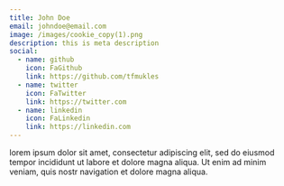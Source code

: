 ```yaml
---
title: John Doe
email: johndoe@email.com
image: /images/cookie_copy(1).png
description: this is meta description
social:
  - name: github
    icon: FaGithub
    link: https://github.com/tfmukles
  - name: twitter
    icon: FaTwitter
    link: https://twitter.com
  - name: linkedin
    icon: FaLinkedin
    link: https://linkedin.com
---
```

lorem ipsum dolor sit amet, consectetur adipiscing elit, sed do eiusmod tempor incididunt ut labore et dolore magna aliqua. Ut enim ad minim veniam, quis nostr navigation et dolore magna aliqua.

